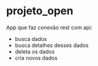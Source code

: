 # projeto_open
App que faz conexão rest com api:
- busca dados
- busca detalhes desses dados
- deleta os dados
- cria novos dados
